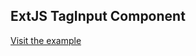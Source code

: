 ## ExtJS TagInput Component ##


[Visit the example](http://piscis.github.com/extjs4-form-taginput/public/example/index.html)